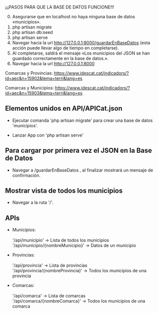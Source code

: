 ¡¡¡PASOS PARA QUE LA BASE DE DATOS FUNCIONE!!!

0. Asegurarse que en localhost no haya ninguna base de datos «municipios».
1. php artisan migrate
2. php artisan db:seed
3. php artisan serve
4. Navegar hacia la url http://127.0.0.1:8000/guardarEnBaseDatos   (esta acción puede llevar algo de tiempo en completarse).
5. Al completarse, saldrá el mensaje «Los municipios del JSON se han guardado correctamente en la base de datos.».
6. Navegar hacia la url http://127.0.0.1:8000




Comarcas y Provincias:
https://www.idescat.cat/indicadors/?id=aec&n=15902&tema=terri&lang=es

Comarcas y Municipios:
https://www.idescat.cat/indicadors/?id=aec&n=15903&tema=terri&lang=es

## Elementos unidos en API/APICat.json ##

 - Ejecutar comanda 'php artisan migrate' para crear una base de datos 'municipios'.

 - Lanzar App con 'php artisan serve' 

 ## Para cargar por primera vez el JSON en la Base de Datos ##
 - Navegar a /guardarEnBaseDatos , al finalizar mostrará un mensaje de confirmación.

 ## Mostrar vista de todos los municipios
 - Navegar a la ruta '/'.

 ## APIs ##
 - Municipios:<br>    
                '/api/municipio' -> Lista de todos los municipios <br>
                '/api/municipio/{nombreMunicipio}' -> Datos de un municipio<br>

 - Provincias:<br>    
                '/api/provincia' -> Lista de provincias<br>
                '/api/provincia/{nombreProvincia}' -> Todos los municipios de una provincia<br>

 - Comarcas:<br>    
                '/api/comarca' -> Lista de comarcas<br>
                '/api/comarca/{nombreComarca}' -> Todos los municipios de una comarca<br>
